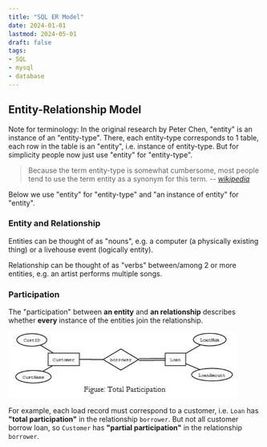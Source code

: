 ```yaml
---
title: "SQL ER Model"
date: 2024-01-01
lastmod: 2024-05-01
draft: false
tags:
- SQL
- mysql
- database
---
```


Entity-Relationship Model
-----------

Note for terminology: In the original research by Peter Chen, "entity" is an instance of an "entity-type". There, each entity-type corresponds to 1 table, each row in the table is an "entity", i.e. instance of entity-type. But for simplicity people now just use "entity" for "entity-type".

> Because the term entity-type is somewhat cumbersome, most people tend to use the term entity as a synonym for this term. <cite>-- [wikipedia](https://en.wikipedia.org/wiki/Entity%E2%80%93relationship_model)</cite>

Below we use "entity" for "entity-type" and "an instance of entity" for "entity".

### Entity and Relationship

Entities can be thought of as "nouns", e.g. a computer (a physically existing thing) or a livehouse event (logically entity).

Relationship can be thought of as "verbs" between/among 2 or more entities, e.g. an artist performs multiple songs.

### Participation

The "participation" between **an entity** and **an relationship** describes whether **every** instance of the entities join the relationship.

![](./participation.jpg)

For example, each load record must correspond to a customer, i.e. `Loan` has **"total participation"** in the relationship `borrower`. But not all customer borrow loan, so `Customer` has **"partial participation"** in the relationship `borrower`.

